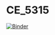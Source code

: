 # CE_5315
[![Binder](https://mybinder.org/badge_logo.svg)](https://mybinder.org/v2/gh/cadewooten20/CE_5315_Bonus/f5e62d9bb0e157b7b06204e359f79ee705a02e57?filepath=Demos%2FCE_5315.ipynb)
